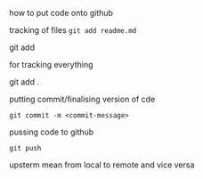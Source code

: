 how to put code onto github

tracking of files
`git add readme.md`

git add <file-1> <file-2> <file-3>

for tracking everything

git add .

putting commit/finalising version of cde

`git commit -m <commit-message>`

pussing code to github

`git push`

upsterm mean from local to remote and vice versa

